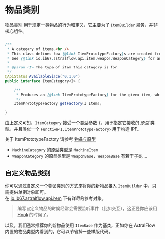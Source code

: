 # 物品类别

[物品类别](https://af.ib67.io/javadoc/io/ib67/astralflow/item/builder/ItemCategory.html)
用于规定一类物品的行为和定义，它主要为了 `ItemBuilder` 服务，并非核心组件。

```java

/**
 * A category of items.<br />
 * This class defines how {@link ItemPrototypeFactory}s are created from your custom item types.<br />
 * See {@link io.ib67.astralflow.api.item.weapon.WeaponCategory} for an example.
 *
 * @param <I> The type of item this category is for.
 */
@ApiStatus.AvailableSince("0.1.0")
public interface ItemCategory<I> {

    /**
     * Produces an {@link ItemPrototypeFactory} for the given item, which will be registered into {@link io.ib67.astralflow.manager.ItemRegistry}
     */
    ItemPrototypeFactory getFactory(I item);

}
```

由上定义可知，`ItemCategory` 接受一个类型参数 `I`，用于指定它接收的 *原型* 类型。并且类似一个 `Function<I,ItemPrototypeFactory>` 用于构造 IPF。

关于 ItemPrototypeFactory 请参考 [物品与原型](./spec/item_prototype.md)

* `MachineCategory` 的原型类型是 `MachineItem`
* `WeaponCategory` 的原型类型是 `WeaponBase`，`WeaponBase` 有若干子类....

## 自定义物品类别

你可以通过自定义一个物品类别的方式来将你的新物品接入 `ItemBuilder` 中，只需提供单例对象即可。  
在 [io.ib67.astralflow.api.item](https://github.com/InlinedLambdas/AstralFlow/tree/main/src/main/java/io/ib67/astralflow/api/item)
下有详尽的参考对象。

> 编写自定义物品的时候经常会需要监听事件（比如交互），这正是你应该用 [Hook](./spec/universal/hook.md) 的时候了。

以及，我们通常推荐你的新物品使用 `ItemBase` 作为基类，正如你在 AstralFlow 内置的物品类型内看到的，它可以节省掉一些样版代码。